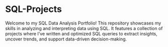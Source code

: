 # SQL-Projects
Welcome to my SQL Data Analysis Portfolio! This repository showcases my skills in analyzing and interpreting data using SQL. It features a collection of projects where I’ve written and optimized SQL queries to extract insights, uncover trends, and support data-driven decision-making.
